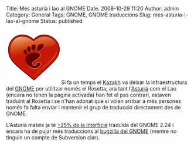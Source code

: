 Title: Més asturià i lao al GNOME
Date: 2008-10-29 11:20
Author: admin
Category: General
Tags: GNOME, GNOME traduccions
Slug: mes-asturia-i-lao-al-gnome
Status: published

<img src="./wp-content/uploads/2007/12/gnomelovelogo.png" data-align="right" alt="logotip del GNOME Love" />Si fa un temps el <a href="http://gil.badall.net/?p=379" target="_blank" rel="noopener">Kazakh</a> va deixar la infraestructura del <a href="http://l10n.gnome.org" target="_blank" rel="noopener">GNOME</a> per utilitzar només el Rosetta, ara tant l'<a href="http://l10n.gnome.org/teams/ast" target="_blank" rel="noopener">Asturià</a> com el Lao (encara no tenen la pàgina activada) han fet el pas contrari, estaven traduint al Rosetta i se n'han adonat que si volen arribar a més persones només fa falta enviar i mantenir el grup de traducció directament des de GNOME.

L'Asturià mateix ja té <a href="http://l10n.gnome.org/languages/ast/gnome-2-24" target="_blank" rel="noopener">+25% de la interfície</a> traduïda del GNOME 2.24 i encara ha de pujar més traduccions al <a href="http://bugzilla.gnome.org" target="_blank" rel="noopener">bugzilla del GNOME</a> (mentre no tinguin un compte de Subversion clar).
